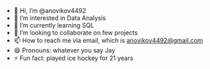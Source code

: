 - 👋 Hi, I’m @anovikov4492
- 👀 I’m interested in Data Analysis
- 🌱 I’m currently learning SQL
- 💞️ I’m looking to collaborate on few projects
- 📫 How to reach me via email, which is anovikov4492@gmail.com
- 😄 Pronouns: whatever you say Jay
- ⚡ Fun fact: played ice hockey for 21 years

<!---
anovikov4492/anovikov4492 is a ✨ special ✨ repository because its `README.md` (this file) appears on your GitHub profile.
You can click the Preview link to take a look at your changes.
--->
